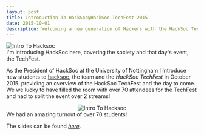 ```yaml
---
layout: post
title: Introduction To HackSoc@HackSoc TechFest 2015.
date: 2015-10-01
description: Welcoming a new generation of Hackers with the HackSoc TechFest!
---
```

<div class="img_row">
	<img class="col three" src="{{ site.baseurl }}/img/tech_fest1.jpg" alt="Intro To Hacksoc" title="Intro to Hacksoc"/>
</div>
<div class="col three caption">
	I'm introducing HackSoc here, covering the society and that day's event, the TechFest. 
</div>

As the President of HackSoc at the University of Nottingham I Introduce new students to [hacksoc](http://hacksocnotts.co.uk/), the team and the _HackSoc TechFest_ in October 2015. providing an overview of the HackSoc TechFest and the day to come. We we lucky to have filled the room with over 70 attendees for the TechFest and had to split the event over 2 streams!

<div class="img_row">
	<center>
	<img class="two" src="{{ site.baseurl }}/img/tech_fest3.jpg" alt="Intro To Hacksoc"/>
	</center>
</div>
<div class="col three caption">
	We had an amazing turnout of over 70 students! 
</div>

The slides can be found [_here_](https://github.com/lukeg101/Talks/blob/master/HackSocIntro.pdf).